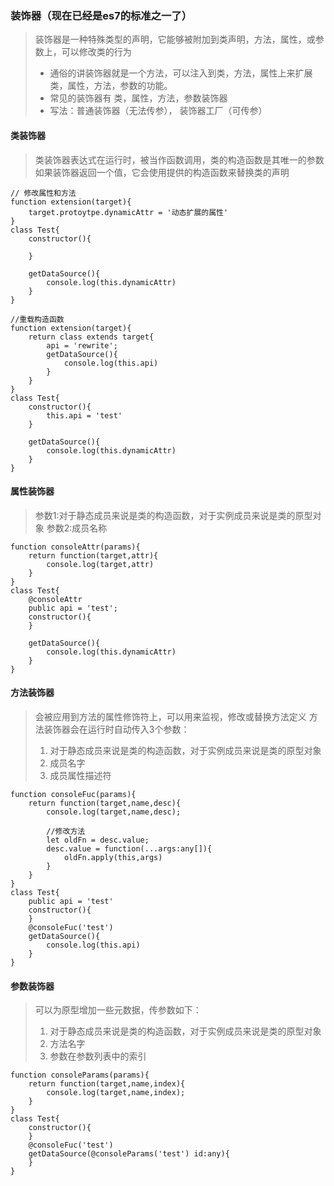 ### 装饰器（现在已经是es7的标准之一了）
> 装饰器是一种特殊类型的声明，它能够被附加到类声明，方法，属性，或参数上，可以修改类的行为
> * 通俗的讲装饰器就是一个方法，可以注入到类，方法，属性上来扩展类，属性，方法，参数的功能。
> * 常见的装饰器有 类，属性，方法，参数装饰器
> * 写法：普通装饰器（无法传参）， 装饰器工厂（可传参）

#### 类装饰器
>类装饰器表达式在运行时，被当作函数调用，类的构造函数是其唯一的参数
>如果装饰器返回一个值，它会使用提供的构造函数来替换类的声明

````
// 修改属性和方法
function extension(target){
    target.protoytpe.dynamicAttr = '动态扩展的属性'
}
class Test{
    constructor(){

    }

    getDataSource(){
        console.log(this.dynamicAttr)
    }
}

//重载构造函数
function extension(target){
    return class extends target{
        api = 'rewrite';
        getDataSource(){
            console.log(this.api)
        }
    }
}
class Test{
    constructor(){
        this.api = 'test'
    }

    getDataSource(){
        console.log(this.dynamicAttr)
    }
}
````

#### 属性装饰器
>参数1:对于静态成员来说是类的构造函数，对于实例成员来说是类的原型对象
>参数2:成员名称

````
function consoleAttr(params){
    return function(target,attr){
        console.log(target,attr)
    }
}
class Test{
    @consoleAttr
    public api = 'test';
    constructor(){
    }

    getDataSource(){
        console.log(this.dynamicAttr)
    }
}
````

#### 方法装饰器
>会被应用到方法的属性修饰符上，可以用来监视，修改或替换方法定义
>方法装饰器会在运行时自动传入3个参数：
> 1. 对于静态成员来说是类的构造函数，对于实例成员来说是类的原型对象
> 2. 成员名字
> 3. 成员属性描述符

````
function consoleFuc(params){
    return function(target,name,desc){
        console.log(target,name,desc);

        //修改方法
        let oldFn = desc.value;
        desc.value = function(...args:any[]){
            oldFn.apply(this,args)
        }
    }
}
class Test{
    public api = 'test'
    constructor(){
    }
    @consoleFuc('test')
    getDataSource(){
        console.log(this.api)
    }
}
````

#### 参数装饰器
>可以为原型增加一些元数据，传参数如下：
> 1. 对于静态成员来说是类的构造函数，对于实例成员来说是类的原型对象
> 2. 方法名字
> 3. 参数在参数列表中的索引

````
function consoleParams(params){
    return function(target,name,index){
        console.log(target,name,index);
    }
}
class Test{
    constructor(){
    }
    @consoleFuc('test')
    getDataSource(@consoleParams('test') id:any){
    }
}
````


